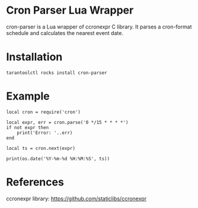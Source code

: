 # Cron Parser Lua Wrapper

cron-parser is a Lua wrapper of ccronexpr C library. It parses a cron-format schedule and calculates the nearest
event date.

# Installation

````
tarantoolctl rocks install cron-parser
````

# Example

````
local cron = require('cron')

local expr, err = cron.parse('0 */15 * * * *')
if not expr then
    print('Error: '..err)
end

local ts = cron.next(expr)

print(os.date('%Y-%m-%d %H:%M:%S', ts))
````

# References

ccronexpr library: https://github.com/staticlibs/ccronexpr
